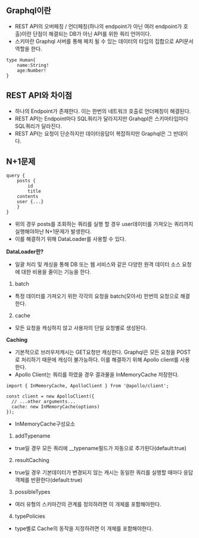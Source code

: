 ## **Graphql이란**

- REST API의 오버페칭 / 언더페칭(하나의 endpoint가 아닌 여러 endpoint가 호출)이란 단점이 해결되는 DB가 아닌 API를 위한 쿼리 언어이다.
- 스키마란 Graphql 서버를 통해 페치 될 수 있는 데이터의 타입의 집합으로 API문서 역할을 한다.

```
type Human{
    name:String!
    age:Number!
}
```

## **REST API와 차이점**

- 하나의 Endpoint가 존재한다. 이는 한번의 네트워크 호출로 언더페칭이 해결된다.
- REST API는 Endpoint마다 SQL쿼리가 달라지지만 Grahqpl은 스키마타입마다 SQL쿼리가 달라진다.
- REST API는 요청이 단순하지만 데이터응답이 복잡하지만 Graphql은 그 반대이다.

## **N+1문제**

```
query {
	posts {
		id
		title
    contents
    user {...}
	}
}
```

- 위의 경우 posts를 조회하는 쿼리를 실행 할 경우 user데이터를 가져오는 쿼리까지 실행해야하난 N+1문제가 발생한다.
- 이를 해결하기 위해 DataLoader를 사용할 수 있다.

**DataLoader란?**

- 일괄 처리 및 캐싱을 통해 DB 또는 웹 서비스와 같은 다양한 원격 데이터 소스 요청에 대한 비용을 줄이는 기능을 한다.

1. batch

- 특정 데이터를 가져오기 위한 각각의 요청을 batch(모아서) 한번의 요청으로 해결한다.

2. cache

- 모든 요청을 캐싱하지 않고 사용자의 단일 요청별로 생성된다.

**Caching**

- 기본적으로 브러우저캐시는 GET요청만 캐싱한다. Graphql은 모든 요청을 POST로 처리하기 때문에 캐싱이 불가능하다. 이를 해결하기 위해 Apollo client를 사용한다.
- Apollo Client는 쿼리를 하였을 경우 결과물을 InMemoryCache 저장한다.

```
import { InMemoryCache, ApolloClient } from '@apollo/client';

const client = new ApolloClient({
  // ...other arguments...
  cache: new InMemoryCache(options)
});
```

- InMemoryCache구성요소

1. addTypename

- true일 경우 모든 쿼리에 \_\_typename필드가 자동으로 추가된다(default:true)

2. resultCaching

- true일 경우 기본데이터가 변경되지 않는 캐시는 동일한 쿼리를 실행할 때마다 응답 객체를 반환한다(default:true)

3. possibleTypes

- 여러 유형의 스키마간의 관계를 정의하려면 이 개체를 포함해야한다.

4. typePolicies

- type별로 Cache의 동작을 지정하려면 이 개체를 포함해야한다.
